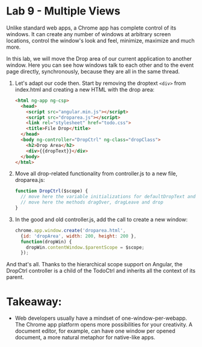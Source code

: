 # Lab 9 - Multiple Views

Unlike standard web apps, a Chrome app has complete control of its windows. It can create any number of windows at arbitrary screen locations, control the window's look and feel, minimize, maximize and much more.

In this lab, we will move the Drop area of our current application to another window. Here you can see how windows talk to each other and to the event page directly, synchronously, because they are all in the same thread.

1. Let's adapt our code then. Start by removing the droptext `<div>` from index.html and creating a new HTML with the drop area:
    ```html
    <html ng-app ng-csp>
      <head>
        <script src="angular.min.js"></script>
        <script src="droparea.js"></script>
        <link rel="stylesheet" href="todo.css">
        <title>File Drop</title>
      </head>
      <body ng-controller="DropCtrl" ng-class="dropClass">
        <h2>Drop Area</h2>
        <div>{{dropText}}</div>
      </body>
    </html>    
    ```

2. Move all drop-related functionality from controller.js to a new file, droparea.js:
    ```js
    function DropCtrl($scope) {
      // move here the variable initializations for defaultDropText and $scope.dropText
      // move here the methods dragOver, dragLeave and drop
    }
    ```

3. In the good and old controller.js, add the call to create a new window:
    ```js
    chrome.app.window.create('droparea.html',
      {id: 'dropArea', width: 200, height: 200 },
      function(dropWin) {
        dropWin.contentWindow.$parentScope = $scope; 
      });
    ```

And that's all. Thanks to the hierarchical scope support on Angular, the DropCtrl controller is a child of the TodoCtrl and inherits all the context of its parent.

# Takeaway:

* Web developers usually have a mindset of one-window-per-webapp. The Chrome app platform opens more possibilities for your creativity. A document editor, for example, can have one window per opened document, a more natural metaphor for native-like apps.
